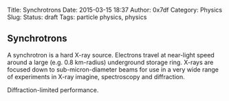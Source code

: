 Title: Synchrotrons
Date: 2015-03-15 18:37
Author: 0x7df
Category: Physics
Slug: 
Status: draft
Tags: particle physics, physics

Synchrotrons
------------

A synchrotron is a hard X-ray source. Electrons travel at near-light
speed around a large (e.g. 0.8 km-radius) underground storage ring.
X-rays are focused down to sub-micron-diameter beams for use in a very
wide range of experiments in X-ray imagine, spectroscopy and
diffraction.

Diffraction-limited performance.

